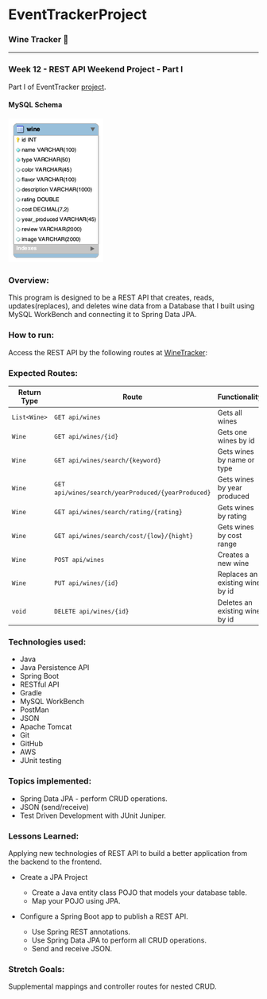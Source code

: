 # EventTrackerProject
### Wine Tracker :wine_glass:
__________________________________________________________
### Week 12 - REST API Weekend Project - Part I
Part I of EventTracker [project](https://github.com/SkillDistillery/SD27/blob/master/rest/EventTracker/README.md).

#### MySQL Schema

![alt text](https://raw.githubusercontent.com/jrentschler-jpg/EventTrackerProject/main/DB/winetrackerdb.png "MySQL Schema")

### Overview:
This program is designed to be a REST API that creates, reads, updates(replaces), and deletes wine data from a Database that I built using MySQL WorkBench and connecting it to Spring Data JPA.

### How to run:
Access the REST API by the following routes at [WineTracker](http://18.220.240.247:8080/WineTracker/api/wines):


### Expected Routes:

| Return Type   | Route                                            | Functionality                  |
|---------------|--------------------------------------------------|--------------------------------|
| `List<Wine>`  |`GET api/wines`                                   | Gets all wines                 |
| `Wine`        |`GET api/wines/{id}`                              | Gets one wines by id           |
| `Wine`        |`GET api/wines/search/{keyword}`                  | Gets wines by name or type     |
| `Wine`        |`GET api/wines/search/yearProduced/{yearProduced}`| Gets wines by year produced    |
| `Wine`        |`GET api/wines/search/rating/{rating}`            | Gets wines by rating           |
| `Wine`        |`GET api/wines/search/cost/{low}/{hight}`         | Gets wines by cost range       |
| `Wine`        |`POST api/wines`                                  | Creates a new wine             |
| `Wine`        |`PUT api/wines/{id}`                              | Replaces an existing wine by id|
| `void`        |`DELETE api/wines/{id}`                           | Deletes an existing wine by id |


### Technologies used:
- Java
- Java Persistence API
- Spring Boot
- RESTful API
- Gradle
- MySQL WorkBench
- PostMan
- JSON
- Apache Tomcat
- Git
- GitHub
- AWS
- JUnit testing


### Topics implemented:
- Spring Data JPA - perform CRUD operations.
- JSON (send/receive)
- Test Driven Development with JUnit Juniper.


### Lessons Learned:
Applying new technologies of REST API to build a better application from the backend to the frontend.

* Create a JPA Project
  * Create a Java entity class POJO that models your database table.
  * Map your POJO using JPA.

* Configure a Spring Boot app to publish a REST API.
  * Use Spring REST annotations.
  * Use Spring Data JPA to perform all CRUD operations.
  * Send and receive JSON.

### Stretch Goals:
Supplemental mappings and controller routes for nested CRUD.
